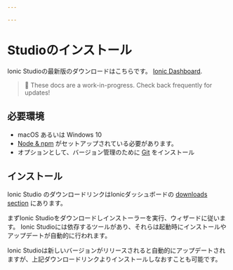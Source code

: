 ```yaml
---

---
```


# Studioのインストール

Ionic Studioの最新版のダウンロードはこちらです。 [Ionic Dashboard](https://dashboard.ionicframework.com/personal/downloads).

> 🚧 These docs are a work-in-progress. Check back frequently for updates!

## 必要環境

* macOS あるいは Windows 10
* [Node &amp; npm](/docs/installation/environment#node-npm) がセットアップされている必要があります。
* オプションとして、バージョン管理のために [Git](/docs/installation/environment#git) をインストール

## インストール

Ionic Studio のダウンロードリンクはIonicダッシュボードの [downloads section](https://dashboard.ionicframework.com/personal/downloads) にあります。

まずIonic Studioをダウンロードしインストーラーを実行、ウィザードに従います。 Ionic Studioには依存するツールがあり、それらは起動時にインストールやアップデートが自動的に行われます。

Ionic Studioは新しいバージョンがリリースされると自動的にアップデートされますが、上記ダウンロードリンクよりインストールしなおすことも可能です。
